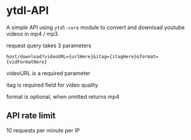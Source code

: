 # ytdl-API

A simple API using `ytdl-core` module to convert and download youtube videos in mp4 / mp3.

request query takes 3 parameters

`host/download?videoURL={urlHere}&itag={itagHere}&format={vidFormatHere}`

videoURL is a required parameter

itag is required field for video quality

format is optional, when omitted returns mp4

## API rate limit

10 requests per minute per IP

